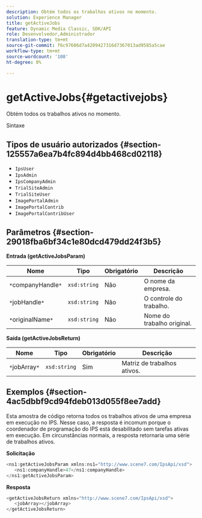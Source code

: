 ```yaml
---
description: Obtém todos os trabalhos ativos no momento.
solution: Experience Manager
title: getActiveJobs
feature: Dynamic Media Classic, SDK/API
role: Desenvolvedor,Administrador
translation-type: tm+mt
source-git-commit: f6c97606d7a4209427316d7367013ad9585a5cae
workflow-type: tm+mt
source-wordcount: '108'
ht-degree: 0%

---
```



# getActiveJobs{#getactivejobs}

Obtém todos os trabalhos ativos no momento.

Sintaxe

## Tipos de usuário autorizados {#section-125557a6ea7b4fc894d4bb468cd02118}

* `IpsUser`
* `IpsAdmin`
* `IpsCompanyAdmin`
* `TrialSiteAdmin`
* `TrialSiteUser`
* `ImagePortalAdmin`
* `ImagePortalContrib`
* `ImagePortalContribUser`

## Parâmetros {#section-29018fba6bf34c1e80dcd479dd24f3b5}

**Entrada (getActiveJobsParam)**

| Nome | Tipo | Obrigatório | Descrição |
|---|---|---|---|
| `*`companyHandle`*` | `xsd:string` | Não | O nome da empresa. |
| `*`jobHandle`*` | `xsd:string` | Não | O controle do trabalho. |
| `*`originalName`*` | `xsd:string` | Não | Nome do trabalho original. |

**Saída (getActiveJobsReturn)**

| Nome | Tipo | Obrigatório | Descrição |
|---|---|---|---|
| `*`jobArray`*` | `xsd:string` | Sim | Matriz de trabalhos ativos. |

## Exemplos {#section-4ac5dbbf9cd94fdeb013d055f8ee7add}

Esta amostra de código retorna todos os trabalhos ativos de uma empresa em execução no IPS. Nesse caso, a resposta é incomum porque o coordenador de programação do IPS está desabilitado sem tarefas ativas em execução. Em circunstâncias normais, a resposta retornaria uma série de trabalhos ativos.

**Solicitação**

```java
<ns1:getActiveJobsParam xmlns:ns1="http://www.scene7.com/IpsApi/xsd">
   <ns1:companyHandle>47</ns1:companyHandle>
</ns1:getActiveJobsParam>
```

**Resposta**

```java
<getActiveJobsReturn xmlns="http://www.scene7.com/IpsApi/xsd">
   <jobArray></jobArray>
</getActiveJobsReturn>
```

